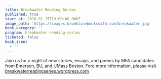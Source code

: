 ```yaml
---
title: Breakwater Reading Series
published: true
start_at: 2016-01-15T19:00:00.000Z
image_path: 'https://images.brooklinebooksmith.com/breakwater.jpg'
book_category: ''
program: breakwater-reading-series
ticketed: false
book_isbn:
  - ''
---
```


Join us for a night of new stories, essays, and poems by MFA candidates from Emerson, BU, and UMass Boston. Fore more information, please visit [breakwaterreadingseries.wordpress.com](https://breakwaterreadingseries.wordpress.com)

&nbsp;